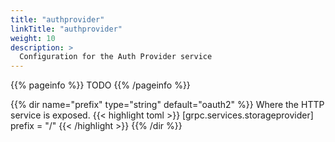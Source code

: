 ```yaml
---
title: "authprovider"
linkTitle: "authprovider"
weight: 10
description: >
  Configuration for the Auth Provider service
---
```


{{% pageinfo %}}
TODO
{{% /pageinfo %}}

{{% dir name="prefix" type="string" default="oauth2" %}}
Where the HTTP service is exposed.
{{< highlight toml >}}
[grpc.services.storageprovider]
prefix = "/"
{{< /highlight >}}
{{% /dir %}}

